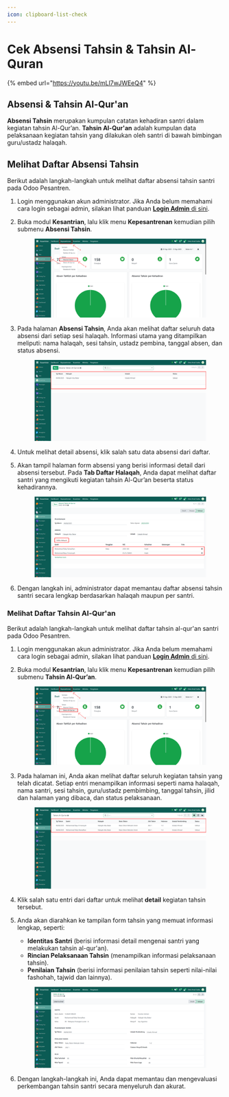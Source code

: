 ```yaml
---
icon: clipboard-list-check
---
```


# Cek Absensi Tahsin & Tahsin Al-Quran

{% embed url="https://youtu.be/mLl7wJWEeQ4" %}

## Absensi & Tahsin Al-Qur'an

**Absensi Tahsin** merupakan kumpulan catatan kehadiran santri dalam kegiatan tahsin Al-Qur’an. **Tahsin Al-Qur'an** adalah kumpulan data pelaksanaan kegiatan tahsin yang dilakukan oleh santri di bawah bimbingan guru/ustadz halaqah.

## Melihat Daftar Absensi Tahsin

Berikut adalah langkah-langkah untuk melihat daftar absensi tahsin santri pada Odoo Pesantren.

1. Login menggunakan akun administrator. Jika Anda belum memahami cara login sebagai admin, silakan lihat panduan [**Login Admin** di sini](../../../panduan-login/login-admin.md).
2.  Buka modul **Kesantrian**, lalu klik menu **Kepesantrenan** kemudian pilih submenu **Absensi Tahsin**.

    <figure><img src="../../../.gitbook/assets/images-627.png" alt=""><figcaption></figcaption></figure>


3.  Pada halaman **Absensi Tahsin**, Anda akan melihat daftar seluruh data absensi dari setiap sesi halaqah. Informasi utama yang ditampilkan meliputi: nama halaqah, sesi tahsin, ustadz pembina, tanggal absen, dan status absensi.

    <figure><img src="../../../.gitbook/assets/images-628 (1).png" alt=""><figcaption></figcaption></figure>


4. Untuk melihat detail absensi, klik salah satu data absensi dari daftar.
5.  Akan tampil halaman form absensi yang berisi informasi detail dari absensi tersebut. Pada **Tab Daftar Halaqah**, Anda dapat melihat daftar santri yang mengikuti kegiatan tahsin Al-Qur’an beserta status kehadirannya.

    <figure><img src="../../../.gitbook/assets/images-631 (1) (1).png" alt=""><figcaption></figcaption></figure>


6. Dengan langkah ini, administrator dapat memantau daftar absensi tahsin santri secara lengkap berdasarkan halaqah maupun per santri.

### Melihat Daftar Tahsin Al-Qur'an

Berikut adalah langkah-langkah untuk melihat daftar tahsin al-qur'an santri pada Odoo Pesantren.

1. Login menggunakan akun administrator. Jika Anda belum memahami cara login sebagai admin, silakan lihat panduan [**Login Admin** di sini](../../../panduan-login/login-admin.md).
2.  Buka modul **Kesantrian**, lalu klik menu **Kepesantrenan** kemudian pilih submenu **Tahsin Al-Qur’an**.

    <figure><img src="../../../.gitbook/assets/images-632 (1).png" alt=""><figcaption></figcaption></figure>


3.  Pada halaman ini, Anda akan melihat daftar seluruh kegiatan tahsin yang telah dicatat. Setiap entri menampilkan informasi seperti nama halaqah, nama santri, sesi tahsin, guru/ustadz pembimbing, tanggal tahsin, jilid dan halaman yang dibaca, dan status pelaksanaan.

    <figure><img src="../../../.gitbook/assets/images-633.png" alt=""><figcaption></figcaption></figure>


4. Klik salah satu entri dari daftar untuk melihat **detail** kegiatan tahsin tersebut.
5.  Anda akan diarahkan ke tampilan form tahsin yang memuat informasi lengkap, seperti:

    * **Identitas Santri** (berisi informasi detail mengenai santri yang melakukan tahsin al-qur'an).
    * **Rincian Pelaksanaan Tahsin** (menampilkan informasi pelaksanaan tahsin).
    * **Penilaian Tahsin** (berisi informasi penilaian tahsin seperti nilai-nilai fashohah, tajwid dan lainnya).

    <figure><img src="../../../.gitbook/assets/images-636.png" alt=""><figcaption></figcaption></figure>


6. Dengan langkah-langkah ini, Anda dapat memantau dan mengevaluasi perkembangan tahsin santri secara menyeluruh dan akurat.
